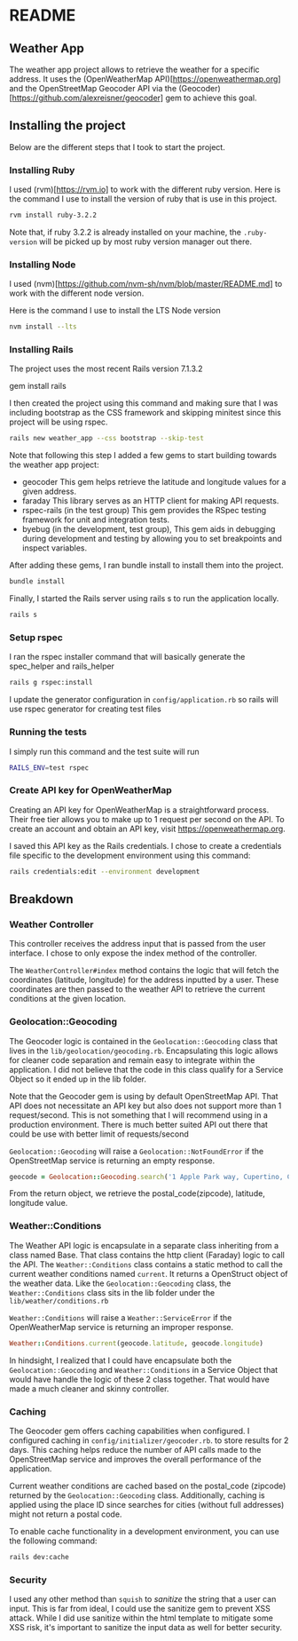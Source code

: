 # README

## Weather App

The weather app project allows to retrieve the weather for a specific address. It uses the (OpenWeatherMap API)[https://openweathermap.org] and the OpenStreetMap Geocoder API via the (Geocoder)[https://github.com/alexreisner/geocoder] gem to achieve this goal.

## Installing the project

Below are the different steps that I took to start the project.

### Installing Ruby

I used (rvm)[https://rvm.io] to work with the different ruby version.
Here is the command I use to install the version of ruby that is use in this project.
```bash
rvm install ruby-3.2.2
```

Note that, if ruby 3.2.2 is already installed on your machine, the `.ruby-version` will be picked up by most ruby version manager out there. 

### Installing Node

I used (nvm)[https://github.com/nvm-sh/nvm/blob/master/README.md] to work with the different node version.

Here is the command I use to install the LTS Node version
```bash
nvm install --lts
```

### Installing Rails

The project uses the most recent Rails version 7.1.3.2

gem install rails

I then created the project using this command and making sure that I was including bootstrap as the CSS framework and skipping minitest since this project will be using rspec.
```bash
rails new weather_app --css bootstrap --skip-test
```

Note that following this step I added a few gems to start building towards the weather app project:

* geocoder This gem helps retrieve the latitude and longitude values for a given address.
* faraday This library serves as an HTTP client for making API requests.
* rspec-rails (in the test group) This gem provides the RSpec testing framework for unit and integration tests.
* byebug (in the development, test group), This gem aids in debugging during development and testing by allowing you to set breakpoints and inspect variables.

After adding these gems, I ran bundle install to install them into the project.
```bash
bundle install
```

Finally, I started the Rails server using rails s to run the application locally.
```bash
rails s
```

### Setup rspec

I ran the rspec installer command that will basically generate the spec_helper and rails_helper
```bash
rails g rspec:install
```

I update the generator configuration in `config/application.rb` so rails will use rspec generator for creating test files

### Running the tests
I simply run this command and the test suite will run
```bash
RAILS_ENV=test rspec
```

### Create API key for OpenWeatherMap

Creating an API key for OpenWeatherMap is a straightforward process. Their free tier allows you to make up to 1 request per second on the API. To create an account and obtain an API key, visit https://openweathermap.org.

I saved this API key as the Rails credentials. I chose to create a credentials file specific to the development environment using this command:
```bash
rails credentials:edit --environment development
```

## Breakdown

### Weather Controller

This controller receives the address input that is passed from the user interface. I chose to only expose the index method of the controller.

The `WeatherController#index` method contains the logic that will fetch the coordinates (latitude, longitude) for the address inputted by a user. These coordinates are then passed to the weather API to retrieve the current conditions at the given location.

### Geolocation::Geocoding
The Geocoder logic is contained in the `Geolocation::Geocoding` class that lives in the `lib/geolocation/geocoding.rb`. Encapsulating this logic allows for cleaner code separation and remain easy to integrate within the application.  I did not believe that the code in this class qualify for a Service Object so it ended up in the lib folder.

Note that the Geocoder gem is using by default OpenStreetMap API. That API does not necessitate an API key but also does not support more than 1 request/second. This is not something that I will recommend using in a production environment. There is much better suited API out there that could be use with better limit of requests/second

`Geolocation::Geocoding` will raise a `Geolocation::NotFoundError` if the OpenStreetMap service is returning an empty response.

```ruby
geocode = Geolocation::Geocoding.search('1 Apple Park way, Cupertino, California')
```
From the return object, we retrieve the postal_code(zipcode), latitude, longitude value.

###  Weather::Conditions
The Weather API logic is encapsulate in a separate class inheriting from a class named Base. That class contains the http client (Faraday) logic to call the API. The `Weather::Conditions` class contains a static method to call the current weather conditions named `current`. It returns a OpenStruct object of the weather data. Like the `Geolocation::Geocoding` class, the `Weather::Conditions` class sits in the lib folder under the `lib/weather/conditions.rb`

`Weather::Conditions` will raise a `Weather::ServiceError` if the OpenWeatherMap service is returning an improper response. 

```ruby
Weather::Conditions.current(geocode.latitude, geocode.longitude)
```

In hindsight, I realized that I could have encapsulate both the `Geolocation::Geocoding` and `Weather::Conditions` in a Service Object that would have handle the logic of these 2 class together. That would have made a much cleaner and skinny controller. 

### Caching

The Geocoder gem offers caching capabilities when configured. I configured caching in `config/initializer/geocoder.rb`. to store results for 2 days. This caching helps reduce the number of API calls made to the OpenStreetMap service and improves the overall performance of the application.

Current weather conditions are cached based on the postal_code (zipcode) returned by the `Geolocation::Geocoding` class. Additionally, caching is applied using the place ID since searches for cities (without full addresses) might not return a postal code.

To enable cache functionality in a development environment, you can use the following command:
```bash
rails dev:cache
```

### Security

I used any other method than `squish` to *sanitize* the string that a user can input. This is far from ideal, I could use the sanitize gem to prevent XSS attack. While I did use sanitize within the html template to mitigate some XSS risk, it's important to sanitize the input data as well for better security.
